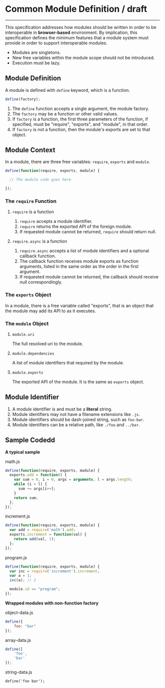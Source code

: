 # Common Module Definition / draft

------

This specification addresses how modules should be written in order to be interoperable in **browser-based** environment. By implication, this specification defines the minimum features that a module system must provide in order to support interoperable modules.

- Modules are singletons.
- New free variables within the module scope should not be introduced.
- Execution must be lazy.



## Module Definition

A module is defined with `define` keyword, which is a function.

```js
define(factory);
```

1. The `define` function accepts a single argument, the module factory.
1. The `factory` may be a function or other valid values.
1. If `factory` is a function, the first three parameters of the function, if specified, must be "require", "exports", and "module", in that order.
1. If `factory` is not a function, then the module's exports are set to that object.



## Module Context

In a module, there are three free variables: `require`, `exports` and `module`.

```js
define(function(require, exports, module) {

  // The module code goes here

});
```


### The `require` Function

1. `require` is a function

    1. `require` accepts a module identifier.
    1. `require` returns the exported API of the foreign module.
    1. If requested module cannot be returned, `require` should return null.

1. `require.async` is a function

    1. `require.async` accepts a list of module identifiers and a optional callback function.
    1. The callback function receives module exports as function arguments, listed in the same order as the order in the first argument.
    1. If requested module cannot be returned, the callback should receive null correspondingly.



### The `exports` Object

In a module, there is a free variable called "exports", that is an object that the module may add its API to as it executes.


### The `module` Object

1. `module.uri`

    The full resolved uri to the module.

1. `module.dependencies`

    A list of module identifiers that required by the module.

1. `module.exports`

    The exported API of the module. It is the same as `exports` object.



## Module Identifier

1. A module identifier is and must be a **literal** string.
2. Module identifiers may not have a filename extensions like `.js`.
3. Module identifiers should be dash-joined string, such as `foo-bar`.
4. Module identifiers can be a relative path, like `./foo` and `../bar`.



## Sample Codedd


**A typical sample**

math.js
```js
define(function(require, exports, module) {
  exports.add = function() {
    var sum = 0, i = 0, args = arguments, l = args.length;
    while (i < l) {
      sum += args[i++];
    }
    return sum;
  };
});
```

increment.js
```js
define(function(require, exports, module) {
  var add = require('math').add;
  exports.increment = function(val) {
    return add(val, 1);
  };
});
```

program.js
```js
define(function(require, exports, module) {
  var inc = require('increment').increment;
  var a = 1;
  inc(a); // 2

  module.id == "program";
});
```


**Wrapped modules with non-function factory**

object-data.js
```js
define({
    foo: "bar"
});
```

array-data.js
```js
define([
    'foo',
    'bar'
]);
```

string-data.js
```
define('foo bar');
```
